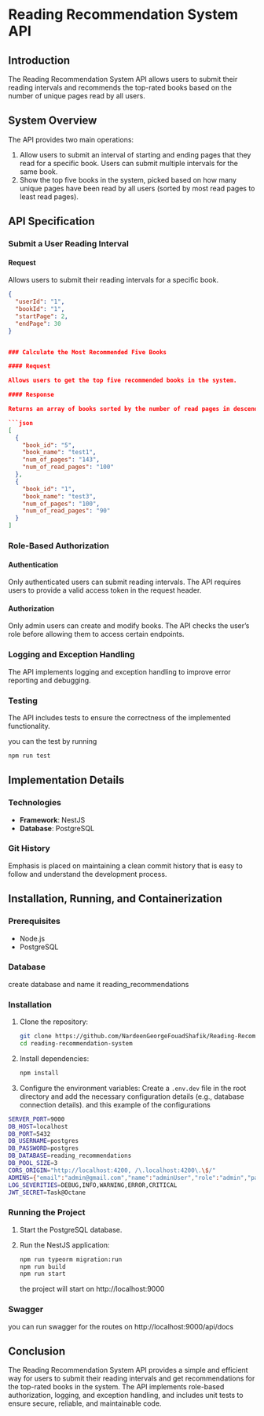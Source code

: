 # Reading Recommendation System API

## Introduction

The Reading Recommendation System API allows users to submit their reading intervals and recommends the top-rated books based on the number of unique pages read by all users.

## System Overview

The API provides two main operations:

1. Allow users to submit an interval of starting and ending pages that they read for a specific book. Users can submit multiple intervals for the same book.
2. Show the top five books in the system, picked based on how many unique pages have been read by all users (sorted by most read pages to least read pages).

## API Specification

### Submit a User Reading Interval

#### Request

Allows users to submit their reading intervals for a specific book.

````json
{
  "userId": "1",
  "bookId": "1",
  "startPage": 2,
  "endPage": 30
}


### Calculate the Most Recommended Five Books

#### Request

Allows users to get the top five recommended books in the system.

#### Response

Returns an array of books sorted by the number of read pages in descending order.

```json
[
  {
    "book_id": "5",
    "book_name": "test1",
    "num_of_pages": "143",
    "num_of_read_pages": "100"
  },
  {
    "book_id": "1",
    "book_name": "test3",
    "num_of_pages": "100",
    "num_of_read_pages": "90"
  }
]
````

### Role-Based Authorization

#### Authentication

Only authenticated users can submit reading intervals. The API requires users to provide a valid access token in the request header.

#### Authorization

Only admin users can create and modify books. The API checks the user’s role before allowing them to access certain endpoints.

### Logging and Exception Handling

The API implements logging and exception handling to improve error reporting and debugging.

### Testing

The API includes tests to ensure the correctness of the implemented functionality.

you can the test by running

```sh
npm run test
```

## Implementation Details

### Technologies

- **Framework**: NestJS
- **Database**: PostgreSQL

### Git History

Emphasis is placed on maintaining a clean commit history that is easy to follow and understand the development process.

## Installation, Running, and Containerization

### Prerequisites

- Node.js
- PostgreSQL

### Database

create database and name it reading_recommendations

### Installation

1. Clone the repository:

   ```sh
   git clone https://github.com/NardeenGeorgeFouadShafik/Reading-Recommendation-System-API-.git
   cd reading-recommendation-system
   ```

2. Install dependencies:

   ```sh
   npm install
   ```

3. Configure the environment variables:
   Create a `.env.dev` file in the root directory and add the necessary configuration details (e.g., database connection details).
   and this example of the configurations

```sh
SERVER_PORT=9000
DB_HOST=localhost
DB_PORT=5432
DB_USERNAME=postgres
DB_PASSWORD=postgres
DB_DATABASE=reading_recommendations
DB_POOL_SIZE=3
CORS_ORIGIN="http://localhost:4200, /\.localhost:4200\.\$/"
ADMINS={"email":"admin@gmail.com","name":"adminUser","role":"admin","password":"admin"}
LOG_SEVERITIES=DEBUG,INFO,WARNING,ERROR,CRITICAL
JWT_SECRET=Task@Octane
```

### Running the Project

1. Start the PostgreSQL database.
2. Run the NestJS application:

   ```sh
   npm run typeorm migration:run
   npm run build
   npm run start
   ```

   the project will start on http://localhost:9000

### Swagger

you can run swagger for the routes on
http://localhost:9000/api/docs

## Conclusion

The Reading Recommendation System API provides a simple and efficient way for users to submit their reading intervals and get recommendations for the top-rated books in the system. The API implements role-based authorization, logging, and exception handling, and includes unit tests to ensure secure, reliable, and maintainable code.
